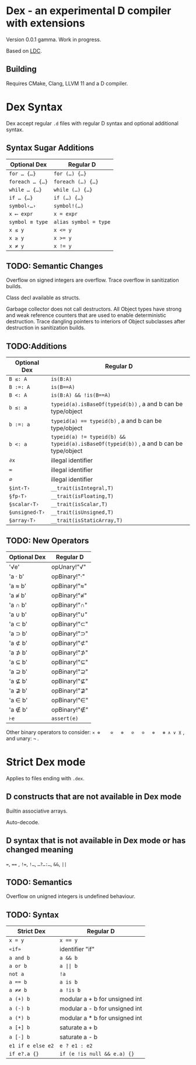 Dex - an experimental D compiler with extensions
================================================

Version 0.0.1 gamma. Work in progress.

Based on [LDC](https://wiki.dlang.org/LDC).

Building
--------
Requires CMake, Clang, LLVM 11 and a D compiler.


Dex Syntax
============

Dex accept regular `.d` files with regular D syntax and optional additional syntax.


Syntax Sugar Additions
----------------------

Optional Dex | Regular D
-------------|----------
`for … {…}`  | `for (…) {…}`
`foreach … {…}`  | `foreach (…) {…}`
`while … {…}`  | `while (…) {…}`
`if … {…}`  | `if (…) {…}`
`symbol‹…›` | `symbol!(…)`
`x ⟵ expr` | `x = expr`
`symbol ≡ type` | `alias symbol = type`
`x ≤ y` | `x <= y`
`x ≥ y` | `x >= y`
`x ≠ y` | `x != y`


TODO: Semantic Changes
----------------------
Overflow on signed integers are overflow.
Trace overflow in sanitization builds.

Class decl available as structs.

Garbage collector does not call destructors.
All Object types have strong and weak reference counters that are used to enable deterministic destruction. 
Trace dangling pointers to interiors of Object subclasses after destruction in sanitization builds.

TODO:Additions
--------------
Optional Dex | Regular D
-------------|----------
`B ≤: A`   | `is(B:A)`
`B :=: A`  | `is(B==A)`
`B <: A`   | `is(B:A) && !is(B==A)`
`b ≤: a`   | `typeid(a).isBaseOf(typeid(b))` , a and b can be type/object
`b :=: a`  | `typeid(a) == typeid(b)` , a and b can be type/object
`b <: a`   | `typeid(a) != typeid(b) && typeid(a).isBaseOf(typeid(b))` , a and b can be type/object
`∂x` | illegal identifier
`∞` | illegal identifier
`∅` | illegal identifier
`§int‹T›` | `__trait(isIntegral,T)`
`§fp‹T›` | `__trait(isFloating,T)`
`§scalar‹T›` | `__trait(isScalar,T)`
`§unsigned‹T›` | `__trait(isUnsigned,T)`
`§array‹T›` | `__trait(isStaticArray,T)`


TODO: New Operators
------------------
Optional Dex | Regular D
-------------|----------
'√e' | opUnary!"√"
'a · b' | opBinary!"·"
'a ≈ b' | opBinary!"≈"
'a ≉ b' | opBinary!"≉"
'a ∩ b' | opBinary!"∩"
'a ∪ b' | opBinary!"∪"
'a ⊂ b' | opBinary!"⊂"
'a ⊃ b' | opBinary!"⊃"
'a ⊄ b' | opBinary!"⊄"
'a ⊅ b' | opBinary!"⊅"
'a ⊆ b' | opBinary!"⊆"
'a ⊇ b' | opBinary!"⊇"
'a ⊈ b' | opBinary!"⊈"
'a ⊉ b' | opBinary!"⊉"
'a ∈ b' | opBinary!"∈"
'a ∉ b' | opBinary!"∉"
`⊦e`  | `assert(e)`

Other binary operators to consider:
`✕ ⊕	⊖	⊗	⊘	⊙	⊚	⊛ ∧	∨ ⊻`
, and unary: `¬` .


Strict Dex mode
===============
Applies to files ending with `.dex`.

D constructs that are not available in Dex mode
-----------------------------------------------

Builtin associative arrays.

Auto-decode.

D syntax that is not available in Dex mode or has changed meaning
-----------------------------------------------------------------
`=`, `==` , `!=`,  `!…`, `…?…:…`, `&&`, `||`

TODO: Semantics
---------------
Overflow on unigned integers is undefined behaviour.

TODO: Syntax
----------------------

Strict Dex | Regular D
-----------|----------
`x = y`  | `x == y`
`«if»`   | identifier "if"
`a and b`| `a && b`
`a or b` | `a \|\| b`
`not a`  | `!a`
`a == b` | `a is b`
`a ≠≠ b` | `a !is b`
`a (+) b` | modular a + b for unsigned int
`a (-) b` | modular a - b for unsigned int
`a (*) b` | modular a * b for unsigned int
`a [+] b` | saturate a + b
`a [-] b` | saturate a - b
`e1 if e else e2`|`e ? e1 : e2`
`if e?.a {}` | `if (e !is null && e.a) {}`
